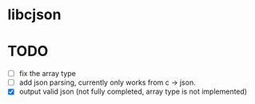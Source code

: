 # libcjson

# TODO
- [ ] fix the array type
- [ ] add json parsing, currently only works from c -> json.
- [x] output valid json (not fully completed, array type is not implemented)